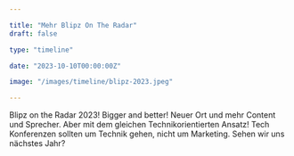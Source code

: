 ```yaml
---

title: "Mehr Blipz On The Radar"
draft: false

type: "timeline"

date: "2023-10-10T00:00:00Z"

image: "/images/timeline/blipz-2023.jpeg"

---
```


Blipz on the Radar 2023! Bigger and better! Neuer Ort und mehr 
Content und Sprecher. Aber mit dem gleichen Technikorientierten Ansatz! Tech 
Konferenzen sollten um Technik gehen, nicht um Marketing. Sehen wir uns 
nächstes Jahr?
